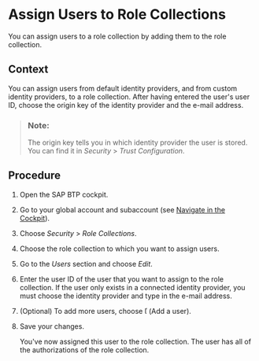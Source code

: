 <!-- loioc5766765bda74ad59fe656977c8fa4d6 -->

<link rel="stylesheet" type="text/css" href="../css/sap-icons.css"/>

# Assign Users to Role Collections

You can assign users to a role collection by adding them to the role collection.



## Context

You can assign users from default identity providers, and from custom identity providers, to a role collection. After having entered the user's user ID, choose the origin key of the identity provider and the e-mail address.

> ### Note:  
> The origin key tells you in which identity provider the user is stored. You can find it in *Security* \> *Trust Configuration*.



## Procedure

1.  Open the SAP BTP cockpit.

2.  Go to your global account and subaccount \(see [Navigate in the Cockpit](navigate-in-the-cockpit-0874895.md)\).

3.  Choose *Security* \> *Role Collections*.

4.  Choose the role collection to which you want to assign users.

5.  Go to the *Users* section and choose *Edit*.

6.  Enter the user ID of the user that you want to assign to the role collection. If the user only exists in a connected identity provider, you must choose the identity provider and type in the e-mail address.

7.  \(Optional\) To add more users, choose <span class="SAP-icons"></span> \(Add a user\).

8.  Save your changes.

    You've now assigned this user to the role collection. The user has all of the authorizations of the role collection.


